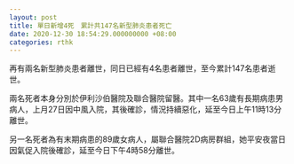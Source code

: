 ```yaml
---
layout: post
title: 單日新增4死　累計共147名新型肺炎患者死亡
date: 2020-12-30 18:54:29.000000000 +08:00
categories: rthk
---
```


再有兩名新型肺炎患者離世，同日已經有4名患者離世，至今累計147名患者逝世。

兩名死者本身分別於伊利沙伯醫院及聯合醫院留醫。其中一名63歲有長期病患男病人，上月27日因中風入院，其後確診，情況持續惡化，延至今日上午11時13分離世。

另一名死者為有末期病患的89歲女病人，屬聯合醫院2D病房群組，她平安夜當日因氣促入院後確診，延至今日下午4時58分離世。
